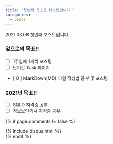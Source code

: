 ```yaml
---
title: "첫번째 포스트 테스트입니다."
categories:
  - posts
---
```


2021.03.08 첫번째 포스트입니다.

### 앞으로의 목표!!

- [ ] 1주일에 1개씩 포스팅
- [ ] 단기간 Task 페이지
- [ O ] MarkDown(MD) 파일 작성법 공부 및 포스팅

### 2021년 목표!!

- [ ] SQLD 자격증 공부
- [ ] 정보보안기사 자격증 공부

<!-- 주석
  - [ ] Push my commits to GitHub
  - [x] Open a pull request
-->

{% if page.comments != false %}

<div id= "post-disqus" class="container">
  {% include disqus.html %}
</div>
{% endif %}
